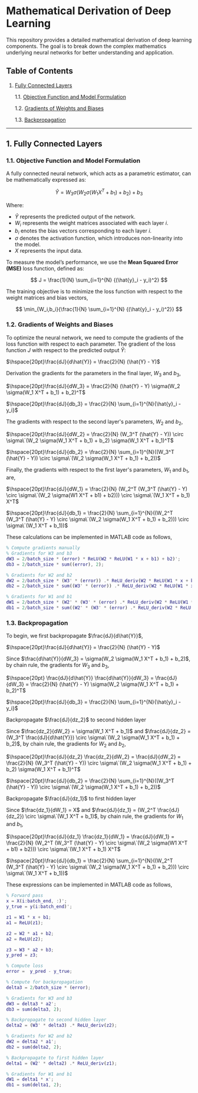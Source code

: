 # Mathematical Derivation of Deep Learning

This repository provides a detailed mathematical derivation of deep learning components. The goal is to break down the complex mathematics underlying neural networks for better understanding and application.

## Table of Contents
1. [Fully Connected Layers](#1-fully-connected-layers)
   
   1.1. [Objective Function and Model Formulation](#11-objective-function-and-model-formulation)

   1.2. [Gradients of Weights and Biases](#12-gradients-of-weights-and-biases)

   1.3. [Backpropagation](#13-backpropagation)

---

## 1. Fully Connected Layers

### 1.1. Objective Function and Model Formulation

A fully connected neural network, which acts as a parametric estimator, can be mathematically expressed as:

$$
\hat{Y} = W_3 \sigma(W_2 \sigma(W_1 X^T + b_1) + b_2) + b_3
$$

Where:
- $\hat{Y}$ represents the predicted output of the network.
- $W_i$ represents the weight matrices associated with each layer $i$.
- $b_i$ enotes the bias vectors corresponding to each layer $i$.
- $\sigma$ denotes the activation function, which introduces non-linearity into the model.
- $X$ represents the input data.

To measure the model’s performance, we use the **Mean Squared Error (MSE)** loss function, defined as:

$$
J = \frac{1}{N} \sum_{i=1}^{N} {(\hat{y}_i - y_i)^2}
$$

The training objective is to minimize the loss function with respect to the weight matrices and bias vectors,

$$
\min_{W_i,b_i}{\frac{1}{N} \sum_{i=1}^{N} {(\hat{y}_i - y_i)^2}}
$$

### 1.2. Gradients of Weights and Biases

To optimize the neural network, we need to compute the gradients of the loss function with respect to each parameter. The gradient of the loss function $J$ with respect to the predicted output $\hat{Y}$:

$\hspace{20pt}\frac{dJ}{d\hat{Y}} = \frac{2}{N} (\hat{Y} - Y)$

Derivation the gradients for the parameters in the final layer, $W_3$ and $b_3$,

$\hspace{20pt}\frac{dJ}{dW_3} = \frac{2}{N} (\hat{Y} - Y) \sigma(W_2 \sigma(W_1 X^T + b_1) + b_2)^T$

$\hspace{20pt}\frac{dJ}{db_3} = \frac{2}{N} \sum_{i=1}^{N}{\hat{y}_i - y_i}$

The gradients with respect to the second layer's parameters, $W_2$ and $b_2$,

$\hspace{20pt}\frac{dJ}{dW_2} = \frac{2}{N} (W_3^T (\hat{Y} - Y)) \circ \sigma\`(W_2 \sigma(W_1 X^T + b_1) + b_2) \sigma(W_1 X^T + b_1)^T$

$\hspace{20pt}\frac{dJ}{db_2} = \frac{2}{N} \sum_{i=1}^{N}((W_3^T (\hat{Y} - Y)) \circ \sigma\`(W_2 \sigma(W_1 X^T + b_1) + b_2))$

Finally, the gradients with respect to the first layer's parameters, $W_1$ and $b_1$, are,

$\hspace{20pt}\frac{dJ}{dW_1} = \frac{2}{N} (W_2^T (W_3^T (\hat{Y} - Y) \circ \sigma\`(W_2 \sigma(W1 X^T + b1) + b2))) \circ \sigma\`(W_1 X^T + b_1) X^T$

$\hspace{20pt}\frac{dJ}{db_1} = \frac{2}{N} \sum_{i=1}^{N}((W_2^T (W_3^T (\hat{Y} - Y) \circ \sigma\`(W_2 \sigma(W_1 X^T + b_1) + b_2))) \circ \sigma\`(W_1 X^T + b_1))$

These calculations can be implemented in MATLAB code as follows,

```MATLAB
% Compute gradients manually
% Gradients for W3 and b3
dW3 = 2/batch_size * (error) * ReLU(W2 * ReLU(W1 * x + b1) + b2)';
db3 = 2/batch_size * sum((error), 2);

% Gradients for W2 and b2
dW2 = 2/batch_size * (W3' * (error)) .* ReLU_deriv(W2 * ReLU(W1 * x + b1) + b2) * ReLU(W1 * x + b1)';
db2 = 2/batch_size * sum((W3' * (error)) .* ReLU_deriv(W2 * ReLU(W1 * x + b1) + b2), 2);

% Gradients for W1 and b1
dW1 = 2/batch_size * (W2' * (W3' * (error) .* ReLU_deriv(W2 * ReLU(W1 * x + b1) + b2))) .* ReLU_deriv(W1 * x + b1) * x';
db1 = 2/batch_size * sum((W2' * (W3' * (error) .* ReLU_deriv(W2 * ReLU(W1 * x + b1) + b2))) .* ReLU_deriv(W1 * x + b1), 2);
```

### 1.3. Backpropagation

To begin, we first backpropagate $\frac{dJ}{d\hat{Y}}$,

$\hspace{20pt}\frac{dJ}{d\hat{Y}} = \frac{2}{N} (\hat{Y} - Y)$

Since $\frac{d\hat{Y}}{dW_3} = \sigma(W_2 \sigma(W_1 X^T + b_1) + b_2)$, by chain rule, the gradients for $W_3$ and $b_3$,

$\hspace{20pt} \frac{dJ}{d\hat{Y}} \frac{d\hat{Y}}{dW_3} = \frac{dJ}{dW_3} = \frac{2}{N} (\hat{Y} - Y) \sigma(W_2 \sigma(W_1 X^T + b_1) + b_2)^T$

$\hspace{20pt}\frac{dJ}{db_3} = \frac{2}{N} \sum_{i=1}^{N}{\hat{y}_i - y_i}$

Backpropagate $\frac{dJ}{dz_2}$ to second hidden layer

Since $\frac{dz_2}{dW_2} = \sigma(W_1 X^T + b_1)$ and $\frac{dJ}{dz_2} = (W_3^T \frac{dJ}{d\hat{Y}}) \circ \sigma\`(W_2 \sigma(W_1 X^T + b_1) + b_2)$, by chain rule, the gradients for $W_2$ and $b_2$,

$\hspace{20pt}\frac{dJ}{dz_2} \frac{dz_2}{dW_2} = \frac{dJ}{dW_2} = \frac{2}{N} (W_3^T (\hat{Y} - Y)) \circ \sigma\`(W_2 \sigma(W_1 X^T + b_1) + b_2) \sigma(W_1 X^T + b_1)^T$

$\hspace{20pt}\frac{dJ}{db_2} = \frac{2}{N} \sum_{i=1}^{N}((W_3^T (\hat{Y} - Y)) \circ \sigma\`(W_2 \sigma(W_1 X^T + b_1) + b_2))$

Backpropagate $\frac{dJ}{dz_1}$ to first hidden layer

Since $\frac{dz_1}{dW_1} = X$ and $\frac{dJ}{dz_1} = (W_2^T \frac{dJ}{dz_2}) \circ \sigma\`(W_1 X^T + b_1)$, by chain rule, the gradients for $W_1$ and $b_1$,

$\hspace{20pt}\frac{dJ}{dz_1} \frac{dz_1}{dW_1} = \frac{dJ}{dW_1} = \frac{2}{N} (W_2^T (W_3^T (\hat{Y} - Y) \circ \sigma\`(W_2 \sigma(W1 X^T + b1) + b2))) \circ \sigma\`(W_1 X^T + b_1) X^T$

$\hspace{20pt}\frac{dJ}{db_1} = \frac{2}{N} \sum_{i=1}^{N}((W_2^T (W_3^T (\hat{Y} - Y) \circ \sigma\`(W_2 \sigma(W_1 X^T + b_1) + b_2))) \circ \sigma\`(W_1 X^T + b_1))$

These expressions can be implemented in MATLAB code as follows,

```MATLAB
% Forward pass
x = X(i:batch_end, :)';
y_true = y(i:batch_end)';

z1 = W1 * x + b1;
a1 = ReLU(z1);

z2 = W2 * a1 + b2;
a2 = ReLU(z2);

z3 = W3 * a2 + b3;
y_pred = z3;

% Compute loss
error =  y_pred - y_true;

% Compute for backpropagation
delta3 = 2/batch_size * (error);

% Gradients for W3 and b3
dW3 = delta3 * a2';
db3 = sum(delta3, 2);

% Backpropagate to second hidden layer
delta2 = (W3' * delta3) .* ReLU_deriv(z2);

% Gradients for W2 and b2
dW2 = delta2 * a1';
db2 = sum(delta2, 2);

% Backpropagate to first hidden layer
delta1 = (W2' * delta2) .* ReLU_deriv(z1);

% Gradients for W1 and b1
dW1 = delta1 * x';
db1 = sum(delta1, 2);
```
